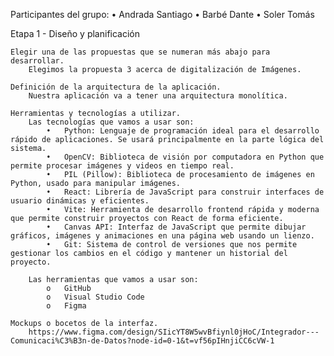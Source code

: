 Participantes del grupo:
•	Andrada Santiago
•	Barbé Dante
•	Soler Tomás

Etapa 1 - Diseño y planificación

	Elegir una de las propuestas que se numeran más abajo para desarrollar.
        Elegimos la propuesta 3 acerca de digitalización de Imágenes.

	Definición de la arquitectura de la aplicación.
        Nuestra aplicación va a tener una arquitectura monolítica.

	Herramientas y tecnologías a utilizar.
        Las tecnologías que vamos a usar son:
            •	Python: Lenguaje de programación ideal para el desarrollo rápido de aplicaciones. Se usará principalmente en la parte lógica del sistema.
            •	OpenCV: Biblioteca de visión por computadora en Python que permite procesar imágenes y videos en tiempo real.
            •	PIL (Pillow): Biblioteca de procesamiento de imágenes en Python, usado para manipular imágenes.
            •	React: Librería de JavaScript para construir interfaces de usuario dinámicas y eficientes.
            •	Vite: Herramienta de desarrollo frontend rápida y moderna que permite construir proyectos con React de forma eficiente.
            •	Canvas API: Interfaz de JavaScript que permite dibujar gráficos, imágenes y animaciones en una página web usando un lienzo.
            •	Git: Sistema de control de versiones que nos permite gestionar los cambios en el código y mantener un historial del proyecto.
        
        Las herramientas que vamos a usar son: 
            o	GitHub
            o	Visual Studio Code
            o	Figma

    Mockups o bocetos de la interfaz. 
        https://www.figma.com/design/SIicYT8W5wvBfiynl0jHoC/Integrador---Comunicaci%C3%B3n-de-Datos?node-id=0-1&t=vf56pIHnjiCC6cVW-1
